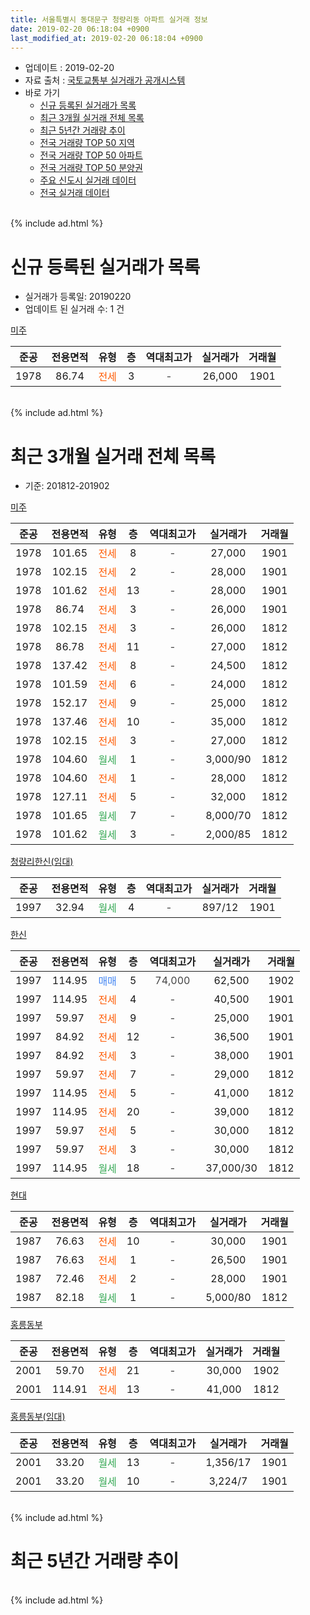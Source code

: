 ```yaml
---
title: 서울특별시 동대문구 청량리동 아파트 실거래 정보
date: 2019-02-20 06:18:04 +0900
last_modified_at: 2019-02-20 06:18:04 +0900
---
```


* 업데이트 : 2019-02-20
* 자료 출처 : [국토교통부 실거래가 공개시스템](http://rt.molit.go.kr)
* 바로 가기
    * [신규 등록된 실거래가 목록](#신규-등록된-실거래가-목록)
    * [최근 3개월 실거래 전체 목록](#최근-3개월-실거래-전체-목록)
    * [최근 5년간 거래량 추이](#최근-5년간-거래량-추이)
    * [전국 거래량 TOP 50 지역](https://inasie.github.io/apt-trade-info/최근-3개월-전국에서-가장-거래가-많이-발생한-지역)
    * [전국 거래량 TOP 50 아파트](https://inasie.github.io/apt-trade-info/최근-3개월-전국에서-가장-거래가-많이-발생한-아파트)
    * [전국 거래량 TOP 50 분양권](https://inasie.github.io/apt-trade-info/최근-3개월-전국에서-가장-거래가-많이-발생한-분양권)
    * [주요 신도시 실거래 데이터](https://inasie.github.io/apt-trade-info/주요-신도시)
    * [전국 실거래 데이터](https://inasie.github.io/apt-trade-info/전국)
<br>
{% include ad.html %}
<br>

# 신규 등록된 실거래가 목록
* 실거래가 등록일: 20190220
* 업데이트 된 실거래 수: 1 건


[미주](https://search.naver.com/search.naver?query=%EC%84%9C%EC%9A%B8%ED%8A%B9%EB%B3%84%EC%8B%9C+%EB%8F%99%EB%8C%80%EB%AC%B8%EA%B5%AC+%EC%B2%AD%EB%9F%89%EB%A6%AC%EB%8F%99+%EB%AF%B8%EC%A3%BC)

|준공|전용면적|유형|층|역대최고가|실거래가|거래월|
|:---:|:---:|:---:|:---:|:---:|:---:|:---:|
|1978|86.74|<span style="color:#ff5a00">전세</span>|3|<span style="color:#444444">-</span>|26,000|1901|


<br>
{% include ad.html %}
<br>

# 최근 3개월 실거래 전체 목록
* 기준: 201812-201902


[미주](https://search.naver.com/search.naver?query=%EC%84%9C%EC%9A%B8%ED%8A%B9%EB%B3%84%EC%8B%9C+%EB%8F%99%EB%8C%80%EB%AC%B8%EA%B5%AC+%EC%B2%AD%EB%9F%89%EB%A6%AC%EB%8F%99+%EB%AF%B8%EC%A3%BC)

|준공|전용면적|유형|층|역대최고가|실거래가|거래월|
|:---:|:---:|:---:|:---:|:---:|:---:|:---:|
|1978|101.65|<span style="color:#ff5a00">전세</span>|8|<span style="color:#444444">-</span>|27,000|1901|
|1978|102.15|<span style="color:#ff5a00">전세</span>|2|<span style="color:#444444">-</span>|28,000|1901|
|1978|101.62|<span style="color:#ff5a00">전세</span>|13|<span style="color:#444444">-</span>|28,000|1901|
|1978|86.74|<span style="color:#ff5a00">전세</span>|3|<span style="color:#444444">-</span>|26,000|1901|
|1978|102.15|<span style="color:#ff5a00">전세</span>|3|<span style="color:#444444">-</span>|26,000|1812|
|1978|86.78|<span style="color:#ff5a00">전세</span>|11|<span style="color:#444444">-</span>|27,000|1812|
|1978|137.42|<span style="color:#ff5a00">전세</span>|8|<span style="color:#444444">-</span>|24,500|1812|
|1978|101.59|<span style="color:#ff5a00">전세</span>|6|<span style="color:#444444">-</span>|24,000|1812|
|1978|152.17|<span style="color:#ff5a00">전세</span>|9|<span style="color:#444444">-</span>|25,000|1812|
|1978|137.46|<span style="color:#ff5a00">전세</span>|10|<span style="color:#444444">-</span>|35,000|1812|
|1978|102.15|<span style="color:#ff5a00">전세</span>|3|<span style="color:#444444">-</span>|27,000|1812|
|1978|104.60|<span style="color:#34a853">월세</span>|1|<span style="color:#444444">-</span>|3,000/90|1812|
|1978|104.60|<span style="color:#ff5a00">전세</span>|1|<span style="color:#444444">-</span>|28,000|1812|
|1978|127.11|<span style="color:#ff5a00">전세</span>|5|<span style="color:#444444">-</span>|32,000|1812|
|1978|101.65|<span style="color:#34a853">월세</span>|7|<span style="color:#444444">-</span>|8,000/70|1812|
|1978|101.62|<span style="color:#34a853">월세</span>|3|<span style="color:#444444">-</span>|2,000/85|1812|

[청량리한신(임대)](https://search.naver.com/search.naver?query=%EC%84%9C%EC%9A%B8%ED%8A%B9%EB%B3%84%EC%8B%9C+%EB%8F%99%EB%8C%80%EB%AC%B8%EA%B5%AC+%EC%B2%AD%EB%9F%89%EB%A6%AC%EB%8F%99+%EC%B2%AD%EB%9F%89%EB%A6%AC%ED%95%9C%EC%8B%A0%28%EC%9E%84%EB%8C%80%29)

|준공|전용면적|유형|층|역대최고가|실거래가|거래월|
|:---:|:---:|:---:|:---:|:---:|:---:|:---:|
|1997|32.94|<span style="color:#34a853">월세</span>|4|<span style="color:#444444">-</span>|897/12|1901|

[한신](https://search.naver.com/search.naver?query=%EC%84%9C%EC%9A%B8%ED%8A%B9%EB%B3%84%EC%8B%9C+%EB%8F%99%EB%8C%80%EB%AC%B8%EA%B5%AC+%EC%B2%AD%EB%9F%89%EB%A6%AC%EB%8F%99+%ED%95%9C%EC%8B%A0)

|준공|전용면적|유형|층|역대최고가|실거래가|거래월|
|:---:|:---:|:---:|:---:|:---:|:---:|:---:|
|1997|114.95|<span style="color:#4285f3">매매</span>|5|<span style="color:#444444">74,000</span>|62,500|1902|
|1997|114.95|<span style="color:#ff5a00">전세</span>|4|<span style="color:#444444">-</span>|40,500|1901|
|1997|59.97|<span style="color:#ff5a00">전세</span>|9|<span style="color:#444444">-</span>|25,000|1901|
|1997|84.92|<span style="color:#ff5a00">전세</span>|12|<span style="color:#444444">-</span>|36,500|1901|
|1997|84.92|<span style="color:#ff5a00">전세</span>|3|<span style="color:#444444">-</span>|38,000|1901|
|1997|59.97|<span style="color:#ff5a00">전세</span>|7|<span style="color:#444444">-</span>|29,000|1812|
|1997|114.95|<span style="color:#ff5a00">전세</span>|5|<span style="color:#444444">-</span>|41,000|1812|
|1997|114.95|<span style="color:#ff5a00">전세</span>|20|<span style="color:#444444">-</span>|39,000|1812|
|1997|59.97|<span style="color:#ff5a00">전세</span>|5|<span style="color:#444444">-</span>|30,000|1812|
|1997|59.97|<span style="color:#ff5a00">전세</span>|3|<span style="color:#444444">-</span>|30,000|1812|
|1997|114.95|<span style="color:#34a853">월세</span>|18|<span style="color:#444444">-</span>|37,000/30|1812|

[현대](https://search.naver.com/search.naver?query=%EC%84%9C%EC%9A%B8%ED%8A%B9%EB%B3%84%EC%8B%9C+%EB%8F%99%EB%8C%80%EB%AC%B8%EA%B5%AC+%EC%B2%AD%EB%9F%89%EB%A6%AC%EB%8F%99+%ED%98%84%EB%8C%80)

|준공|전용면적|유형|층|역대최고가|실거래가|거래월|
|:---:|:---:|:---:|:---:|:---:|:---:|:---:|
|1987|76.63|<span style="color:#ff5a00">전세</span>|10|<span style="color:#444444">-</span>|30,000|1901|
|1987|76.63|<span style="color:#ff5a00">전세</span>|1|<span style="color:#444444">-</span>|26,500|1901|
|1987|72.46|<span style="color:#ff5a00">전세</span>|2|<span style="color:#444444">-</span>|28,000|1901|
|1987|82.18|<span style="color:#34a853">월세</span>|1|<span style="color:#444444">-</span>|5,000/80|1812|

[홍릉동부](https://search.naver.com/search.naver?query=%EC%84%9C%EC%9A%B8%ED%8A%B9%EB%B3%84%EC%8B%9C+%EB%8F%99%EB%8C%80%EB%AC%B8%EA%B5%AC+%EC%B2%AD%EB%9F%89%EB%A6%AC%EB%8F%99+%ED%99%8D%EB%A6%89%EB%8F%99%EB%B6%80)

|준공|전용면적|유형|층|역대최고가|실거래가|거래월|
|:---:|:---:|:---:|:---:|:---:|:---:|:---:|
|2001|59.70|<span style="color:#ff5a00">전세</span>|21|<span style="color:#444444">-</span>|30,000|1902|
|2001|114.91|<span style="color:#ff5a00">전세</span>|13|<span style="color:#444444">-</span>|41,000|1812|

[홍릉동부(임대)](https://search.naver.com/search.naver?query=%EC%84%9C%EC%9A%B8%ED%8A%B9%EB%B3%84%EC%8B%9C+%EB%8F%99%EB%8C%80%EB%AC%B8%EA%B5%AC+%EC%B2%AD%EB%9F%89%EB%A6%AC%EB%8F%99+%ED%99%8D%EB%A6%89%EB%8F%99%EB%B6%80%28%EC%9E%84%EB%8C%80%29)

|준공|전용면적|유형|층|역대최고가|실거래가|거래월|
|:---:|:---:|:---:|:---:|:---:|:---:|:---:|
|2001|33.20|<span style="color:#34a853">월세</span>|13|<span style="color:#444444">-</span>|1,356/17|1901|
|2001|33.20|<span style="color:#34a853">월세</span>|10|<span style="color:#444444">-</span>|3,224/7|1901|


<br>
{% include ad.html %}
<br>

# 최근 5년간 거래량 추이


<div style="width:100%;">
    <canvas id="deal_progress" height="200"></canvas>
</div>

<script>
new Chart(document.getElementById("deal_progress"), {
    type: 'line',
    data: {
        labels: ['201402','201403','201404','201405','201406','201407','201408','201409','201410','201411','201412','201501','201502','201503','201504','201505','201506','201507','201508','201509','201510','201511','201512','201601','201602','201603','201604','201605','201606','201607','201608','201609','201610','201611','201612','201701','201702','201703','201704','201705','201706','201707','201708','201709','201710','201711','201712','201801','201802','201803','201804','201805','201806','201807','201808','201809','201810','201811','201812','201901','201902'],
        datasets: [{
            label: '매매',
            pointRadius: 1,
            data: [16, 21, 8, 9, 8, 15, 19, 20, 10, 10, 7, 11, 19, 23, 13, 19, 17, 11, 10, 16, 11, 5, 12, 11, 8, 13, 19, 22, 12, 35, 18, 20, 17, 9, 7, 9, 6, 19, 22, 19, 15, 13, 6, 8, 23, 15, 11, 23, 12, 10, 3, 10, 6, 20, 25, 5, 1, 5, 0, 0, 1],
            borderColor: "rgba(255, 201, 14, 1)",
            backgroundColor: "rgba(255, 201, 14, 0.5)",
            fill: false,
            lineTension: 0
        },{
            label: '전월세',
            pointRadius: 1,
            data: [20, 0, 22, 25, 13, 14, 14, 21, 18, 18, 18, 17, 16, 23, 23, 26, 16, 24, 12, 9, 24, 16, 20, 19, 21, 18, 16, 10, 18, 19, 12, 18, 15, 25, 24, 15, 20, 21, 31, 20, 15, 22, 15, 26, 15, 20, 27, 14, 21, 22, 21, 15, 10, 17, 21, 19, 22, 14, 20, 14, 1],
            borderColor: "rgba(0, 141, 185, 1)",
            backgroundColor: "rgba(0, 141, 185, 0.5)",
            fill: false,
            lineTension: 0
        }
        ]
    },
    options: {
        responsive: true,
        title: {
            display: false
        },
        tooltips: {
            mode: 'index',
            intersect: false
        },
        hover: {
            mode: 'nearest',
            intersect: true
        },
        scales: {
            xAxes: [{
                display: true,
                scaleLabel: {
                    display: true,
                    labelString: '년/월'
                }
            }],
            yAxes: [{
                display: true,
                ticks: {
                    suggestedMin: 0,
                },
                scaleLabel: {
                    display: true,
                    labelString: '실거래 수'
                }
            }]
        }
    }
});

</script>


<br>
{% include ad.html %}
<br>

